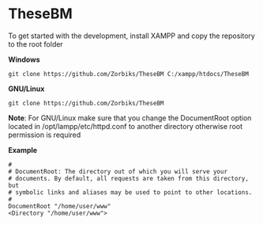 # TheseBM

To get started with the development, install XAMPP and copy the repository to the root folder

**Windows**

```
git clone https://github.com/Zorbiks/TheseBM C:/xampp/htdocs/TheseBM
```

**GNU/Linux**

```
git clone https://github.com/Zorbiks/TheseBM
```

**Note**: For GNU/Linux make sure that you change the DocumentRoot option located in /opt/lampp/etc/httpd.conf to another directory otherwise root permission is required

**Example**
```
# 
# DocumentRoot: The directory out of which you will serve your
# documents. By default, all requests are taken from this directory, but
# symbolic links and aliases may be used to point to other locations.
#
DocumentRoot "/home/user/www"
<Directory "/home/user/www">
```





















